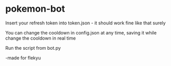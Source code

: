 # pokemon-bot

Insert your refresh token into token.json - it should work fine like that surely

You can change the cooldown in config.json at any time, saving it while change the cooldown in real time

Run the script from bot.py

-made for flekyu
